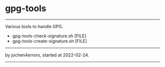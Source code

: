 # gpg-tools

---

Various tools to handle GPG.

* gpg-tools-check-signature.sh [FILE]
* gpg-tools-create-signature.sh [FILE]

---

by jochen4errors, started at 2022-02-24.

---
